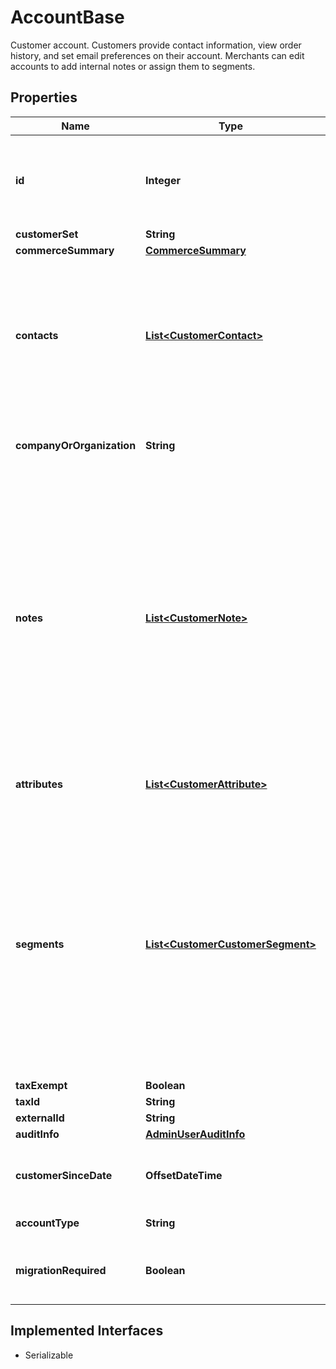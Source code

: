 

# AccountBase

Customer account. Customers provide contact information, view order history, and set email preferences on their account.   Merchants can edit accounts to add internal notes or assign them to segments.

## Properties

| Name | Type | Description | Notes |
|------------ | ------------- | ------------- | -------------|
|**id** | **Integer** | Unique identifier of the account, also known as a customer number. |  [optional] |
|**customerSet** | **String** |  |  [optional] |
|**commerceSummary** | [**CommerceSummary**](CommerceSummary.md) |  |  [optional] |
|**contacts** | [**List&lt;CustomerContact&gt;**](CustomerContact.md) | List of contacts for this account. A customer account can have multiple contacts for billing and shipping addresses. |  [optional] |
|**companyOrOrganization** | **String** | The company or organization name for an account. |  [optional] |
|**notes** | [**List&lt;CustomerNote&gt;**](CustomerNote.md) | List of notes for the account. Merchants use these internal notes, for example, to make a note of a customer&#39;s interests or complaints.   Notes are available only from the merchant&#39;s view, customers cannot view these notes. |  [optional] |
|**attributes** | [**List&lt;CustomerAttribute&gt;**](CustomerAttribute.md) | List of attributes for the account. |  [optional] |
|**segments** | [**List&lt;CustomerCustomerSegment&gt;**](CustomerCustomerSegment.md) | List of segments assigned to account. Merchants create segments, for example, to manage discounts or assign VIP status.   Then they assign the account to the segment. An account can belong to several segments or none at all. |  [optional] |
|**taxExempt** | **Boolean** |  |  [optional] |
|**taxId** | **String** |  |  [optional] |
|**externalId** | **String** |  |  [optional] |
|**auditInfo** | [**AdminUserAuditInfo**](AdminUserAuditInfo.md) |  |  [optional] |
|**customerSinceDate** | **OffsetDateTime** | Date when the customer account is created. |  [optional] |
|**accountType** | **String** | Type of account. |  [optional] |
|**migrationRequired** | **Boolean** | Indicates Subscription migration is required or not. |  [optional] |


## Implemented Interfaces

* Serializable


